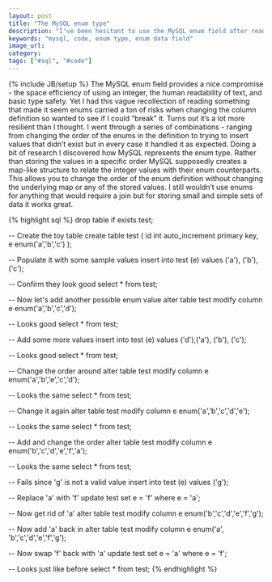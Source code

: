 ```yaml
---
layout: post
title: "The MySQL enum type"
description: "I've been hesitant to use the MySQL enum field after reading some stories but it turns out to be pretty useful and stable. Not for everything but has it's use cases."
keywords: "mysql, code, enum type, enum data field"
image_url:
category:
tags: ["#sql", "#code"]
---
```

{% include JB/setup %}
The MySQL enum field provides a nice compromise - the space efficiency of using an integer, the human readability of text, and basic type safety. Yet I had this vague recollection of reading something that made it seem enums carried a ton of risks when changing the column definition so wanted to see if I could “break” it. Turns out it’s a lot more resilient than I thought. I went through a series of combinations - ranging from changing the order of the enums in the definition to trying to insert values that didn’t exist but in every case it handled it as expected. Doing a bit of research I discovered how MySQL represents the enum type. Rather than storing the values in a specific order MySQL supposedly creates a map-like structure to relate the integer values with their enum counterparts. This allows you to change the order of the enum definition without changing the underlying map or any of the stored values. I still wouldn’t use enums for anything that would require a join but for storing small and simple sets of data it works great.

{% highlight sql %}
drop table if exists test;

-- Create the toy table
create table test (
  id int auto_increment primary key,
  e enum('a','b','c')
);

-- Populate it with some sample values
insert into test (e) values ('a'), ('b'), ('c');

-- Confirm they look good
select * from test;

-- Now let's add another possible enum value
alter table test modify column e enum('a','b','c','d');

-- Looks good
select * from test;

-- Add some more values
insert into test (e) values ('d'),('a'), ('b'), ('c');

-- Looks good
select * from test;

-- Change the order around
alter table test modify column e enum('a','b','e','c','d');

-- Looks the same
select * from test;

-- Change it again
alter table test modify column e enum('a','b','c','d','e');

-- Looks the same
select * from test;

-- Add and change the order
alter table test modify column e enum('b','c','d','e','f','a');

-- Looks the same
select * from test;

-- Fails since 'g' is not a valid value
insert into test (e) values ('g');

-- Replace 'a' with 'f'
update test set e = 'f' where e = 'a';

-- Now get rid of 'a'
alter table test modify column e enum('b','c','d','e','f','g');

-- Now add 'a' back in
alter table test modify column e enum('a', 'b','c','d','e','f','g');

-- Now swap 'f' back with 'a'
update test set e = 'a' where e = 'f';

-- Looks just like before
select * from test;
{% endhighlight %}
